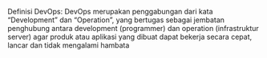 Definisi DevOps: DevOps merupakan penggabungan dari kata “Development” dan “Operation”, yang bertugas sebagai jembatan penghubung antara development (programmer) dan operation (infrastruktur server) agar produk atau aplikasi yang dibuat dapat bekerja secara cepat, lancar dan tidak mengalami hambata

